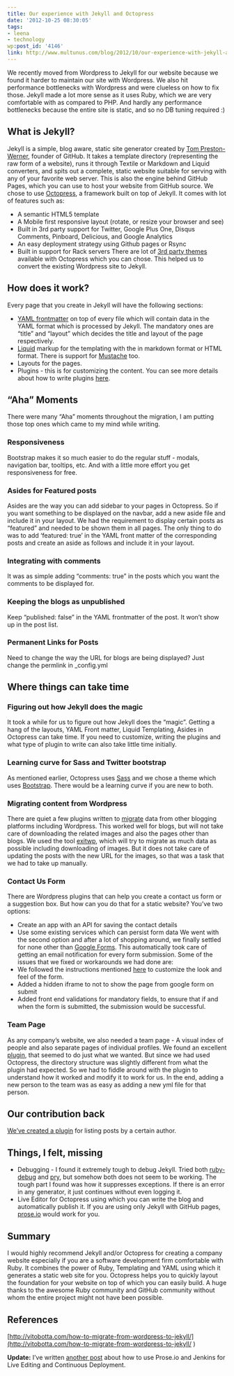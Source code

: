 ```yaml
---
title: Our experience with Jekyll and Octopress
date: '2012-10-25 08:30:05'
tags:
- leena
- technology
wp:post_id: '4146'
link: http://www.multunus.com/blog/2012/10/our-experience-with-jekyll-and-octopress/
---
```


We recently moved from Wordpress to Jekyll for our website because we found it harder to maintain our site with Wordpress. We also hit performance bottlenecks with Wordpress and were clueless on how to fix those. Jekyll made a lot more sense as it uses Ruby, which we are very comfortable with as compared to PHP. And hardly any performance bottlenecks because the entire site is static, and so no DB tuning required :)

## What is Jekyll?
Jekyll is a simple, blog aware, static site generator created by 
[Tom Preston-Werner](http://tom.preston-werner.com/), founder of GitHub. It takes a template directory (representing the raw form of a website), runs it through Textile or Markdown and Liquid converters, and spits out a complete, static website suitable for serving with any of your favorite web server. This is also the engine behind GitHub Pages, which you can use to host your website from GitHub source. We chose to use 
[Octopress](http://octopress.org/), a framework built on top of Jekyll. It comes with lot of features such as:

- A semantic HTML5 template
- A Mobile first responsive layout (rotate, or resize your browser and see)
- Built in 3rd party support for Twitter, Google Plus One, Disqus Comments, Pinboard, Delicious, and Google Analytics
- An easy deployment strategy using Github pages or Rsync
- Built in support for Rack servers
There are lot of 
[3rd party themes](https://github.com/imathis/octopress/wiki/3rd-Party-Octopress-Themes) available with Octopress which you can chose. This helped us to convert the existing Wordpress site to Jekyll.

## How does it work?

Every page that you create in Jekyll will have the following sections:
- [YAML frontmatter](https://github.com/mojombo/jekyll/wiki/YAML-Front-Matter) on top of every file which will contain data in the YAML format which is processed by Jekyll. The mandatory ones are “title” and “layout” which decides the title and layout of the page respectively.
- [Liquid](https://github.com/Shopify/liquid) markup for the templating with the in markdown format or HTML format. There is support for 
[Mustache](https://github.com/plusjade/mustache-with-jekyll) too.	
- Layouts for the pages.
- Plugins - this is for customizing the content. You can see more details about how to write plugins 
[here](https://github.com/mojombo/jekyll/wiki/Plugins).

## “Aha” Moments
There were many “Aha” moments throughout the migration, I am putting those top ones which came to my mind while writing.

### Responsiveness
Bootstrap makes it so much easier to do the regular stuff - modals, navigation bar, tooltips, etc. And with a little more effort you get responsiveness for free.

### Asides for Featured posts
Asides are the way you can add sidebar to your pages in Octopress. So if you want something to be displayed on the navbar, add a new aside file and include it in your layout. We had the requirement to display certain posts as “featured” and needed to be shown them in all pages. The only thing to do was to add ‘featured: true’ in the YAML front matter of the corresponding posts and create an aside as follows and include it in your layout.

### Integrating with comments
It was as simple adding “comments: true” in the posts which you want the comments to be displayed for.

### Keeping the blogs as unpublished
Keep “published: false” in the YAML frontmatter of the post. It won’t show up in the post list.

### Permanent Links for Posts
Need to change the way the URL for blogs are being displayed? Just change the permlink in _config.yml

## Where things can take time


### Figuring out how Jekyll does the magic
It took a while for us to figure out how Jekyll does the “magic”. Getting a hang of the layouts, YAML Front matter, Liquid Templating, Asides in Octopress can take time. If you need to customize, writing the plugins and what type of plugin to write can also take little time initially.

### Learning curve for Sass and Twitter bootstrap
As mentioned earlier, Octopress uses [Sass](http://sass-lang.com/) and we chose a theme which uses 
[Bootstrap](http://twitter.github.com/bootstrap/). There would be a learning curve if you are new to both.

### Migrating content from Wordpress
There are quiet a few plugins written to [migrate](https://github.com/mojombo/jekyll/wiki/Blog-Migrations) data from other blogging platforms including Wordpress. This worked well for blogs, but will not take care of downloading the related images and also the pages other than blogs. We used the tool [exitwp](https://github.com/thomasf/exitwp), which will try to migrate as much data as possible including downloading of images. But it does not take care of updating the posts with the new URL for the images, so that was a task that we had to take up manually.

### Contact Us Form
There are Wordpress plugins that can help you create a contact us form or a suggestion box. But how can you do that for a static website? You’ve two options:

- Create an app with an API for saving the contact details
- Use some existing services which can persist form data
We went with the second option and after a lot of shopping around, we finally settled for none other than 
[Google Forms](http://www.google.com/google-d-s/forms/). This automatically took care of getting an email notification for every form submission. Some of the issues that we fixed or workarounds we had done are:
- We followed the instructions mentioned 
[here](http://morning.am/tutorials/how-to-style-google-forms/) to customize the look and feel of the form.
- Added a hidden iframe to not to show the page from google form on submit
- Added front end validations for mandatory fields, to ensure that if and when the form is submitted, the submission would be successful.

### Team Page
As any company’s website, we also needed a team page - A visual index of people and also separate pages of individual profiles. We found an excellent [plugin](https://github.com/flatterline/jekyll-plugins#company-team), that seemed to do just what we wanted. But since we had used Octopress, the directory structure was slightly different from what the plugin had expected. So we had to fiddle around with the plugin to understand how it worked and modify it to work for us. In the end, adding a new person to the team was as easy as adding a new yml file for that person.

## Our contribution back
[We’ve created a plugin](https://github.com/multunus/jekyll-author-plugin) for listing posts by a certain author.

## Things, I felt, missing

- Debugging - I found it extremely tough to debug Jekyll. Tried both 
[ruby-debug](http://bashdb.sourceforge.net/ruby-debug.html) and 
[pry](http://pryrepl.org/), but somehow both does not seem to be working. The tough part I found was how it suppresses exceptions. If there is an error in any generator, it just continues without even logging it.
- Live Editor for Octopress using which you can write the blog and automatically publish it. If you are using only Jekyll with GitHub pages, 
[prose.io](http://prose.io/) would work for you.

## Summary
I would highly recommend Jekyll and/or Octopress for creating a company website especially if you are a software development firm comfortable with Ruby. It combines the power of Ruby, Templating and YAML using which it generates a static web site for you. Octopress helps you to quickly layout the foundation for your website on top of which you can easily build. A huge thanks to the awesome Ruby community and GitHub community without whom the entire project might not have been possible.

## References
[http://vitobotta.com/how-to-migrate-from-wordpress-to-jekyll/](http://vitobotta.com/how-to-migrate-from-wordpress-to-jekyll/ )

**Update:** I’ve written [another post](http://www.multunus.com/blog/2013/05/continuous-deployment-of-octopress-website-with-prose-io-and-jenkins/) about how to use Prose.io and Jenkins for Live Editing and Continuous Deployment.
